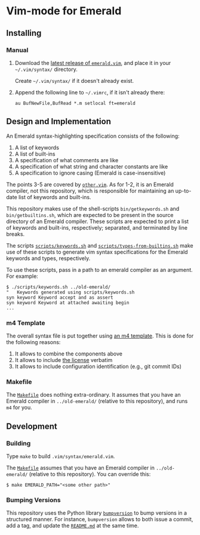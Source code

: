 # Vim-mode for Emerald

## Installing

### Manual

  1. Download the [latest release of `emerald.vim`](https://github.com/emerald/modes-vim/releases/download/v2019.1.2/emerald.vim),
     and place it in your `~/.vim/syntax/` directory.

     Create `~/.vim/syntax/` if it doesn't already exist.
  2. Append the following line to `~/.vimrc`, if it isn't already there:
     ```
     au BufNewFile,BufRead *.m setlocal ft=emerald
     ```

## Design and Implementation

An Emerald syntax-highlighting specification consists of the following:

  1. A list of keywords
  2. A list of built-ins
  3. A specification of what comments are like
  4. A specification of what string and character constants are like
  5. A specification to ignore casing (Emerald is case-insensitive)

The points 3-5 are covered by [`other.vim`](other.vim). As for 1-2, it
is an Emerald compiler, not this repository, which is responsible for
maintaining an up-to-date list of keywords and built-ins.

This repository makes use of the shell-scripts `bin/getkeywords.sh`
and `bin/getbuiltins.sh`, which are expected to be present in the
source directory of an Emerald compiler. These scripts are expected to
print a list of keywords and built-ins, respectively; separated, and
terminated by line breaks.

The scripts [`scripts/keywords.sh`](scripts/keywords.sh) and
[`scripts/types-from-builtins.sh`](scripts/types-from-builtins.sh)
make use of these scripts to generate vim syntax specifications
for the Emerald keywords and types, respectively.

To use these scripts, pass in a path to an emerald compiler as an
argument. For example:

```
$ ./scripts/keywords.sh ../old-emerald/
"   Keywords generated using scripts/keywords.sh
syn keyword Keyword accept and as assert
syn keyword Keyword at attached awaiting begin
...
```

### m4 Template

The overall syntax file is put together using [an m4
template](emerald.vim.m4). This is done for the following reasons:

  1. It allows to combine the components above
  2. It allows to include [the license](LICENSE) verbatim
  3. It allows to include configuration identification (e.g., git commit IDs)

### Makefile

The [`Makefile`](Makefile) does nothing extra-ordinary. It assumes
that you have an Emerald compiler in `../old-emerald/` (relative to
this repository), and runs `m4` for you.

## Development

### Building

Type `make` to build `.vim/syntax/emerald.vim`.

The [`Makefile`](Makefile) assumes that you have an Emerald compiler
in `../old-emerald/` (relative to this repository). You can override
this:

```
$ make EMERALD_PATH="<some other path>"
```

### Bumping Versions

This repository uses the Python library
[`bumpversion`](https://github.com/peritus/bumpversion) to bump
versions in a structured manner. For instance, `bumpversion` allows to
both issue a commit, add a tag, and update the
[`README.md`](README.md) at the same time.
